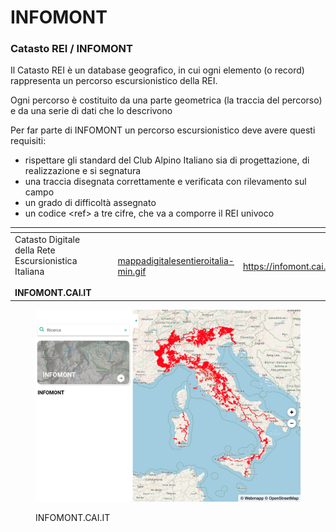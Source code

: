 # INFOMONT

### Catasto REI / INFOMONT

Il Catasto REI è un database geografico, in cui ogni elemento (o record) rappresenta un percorso escursionistico della REI.

Ogni percorso è costituito da una parte geometrica (la traccia del percorso) e da una serie di  dati che lo descrivono

Per far parte di INFOMONT un percorso escursionistico deve avere questi requisiti:

* rispettare gli standard del Club Alpino Italiano sia di progettazione, di realizzazione e si segnatura
* una traccia disegnata correttamente e verificata con rilevamento sul campo
* un grado di difficoltà assegnato
* un codice \<ref> a tre cifre, che va a comporre il REI univoco



<table data-view="cards"><thead><tr><th></th><th></th><th></th><th data-hidden data-card-cover data-type="files"></th><th data-hidden data-card-target data-type="content-ref"></th></tr></thead><tbody><tr><td>Catasto Digitale della Rete Escursionistica Italiana<br><br><strong>INFOMONT.CAI.IT</strong></td><td></td><td></td><td><a href="../../.gitbook/assets/mappadigitalesentieroitalia-min.gif">mappadigitalesentieroitalia-min.gif</a></td><td><a href="https://infomont.cai.it/">https://infomont.cai.it/</a></td></tr></tbody></table>

<figure><img src="../../.gitbook/assets/image (112).png" alt=""><figcaption><p>INFOMONT.CAI.IT</p></figcaption></figure>
